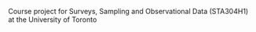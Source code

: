 Course project for Surveys, Sampling and Observational Data (STA304H1) at the University of Toronto
